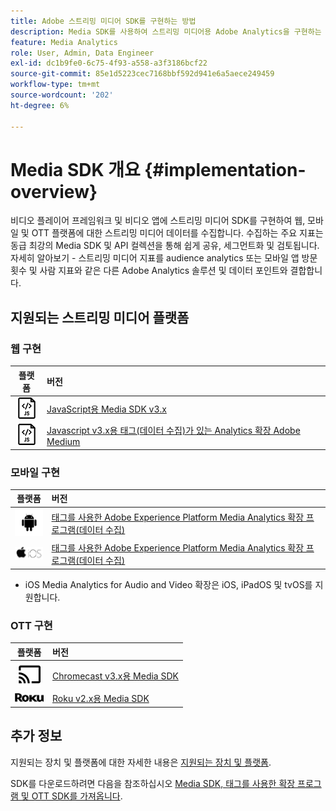 ```yaml
---
title: Adobe 스트리밍 미디어 SDK를 구현하는 방법
description: Media SDK를 사용하여 스트리밍 미디어용 Adobe Analytics을 구현하는 방법에 대해 알아보십시오.
feature: Media Analytics
role: User, Admin, Data Engineer
exl-id: dc1b9fe0-6c75-4f93-a558-a3f3186bcf22
source-git-commit: 85e1d5223cec7168bbf592d941e6a5aece249459
workflow-type: tm+mt
source-wordcount: '202'
ht-degree: 6%

---
```


# Media SDK 개요 {#implementation-overview}

비디오 플레이어 프레임워크 및 비디오 앱에 스트리밍 미디어 SDK를 구현하여 웹, 모바일 및 OTT 플랫폼에 대한 스트리밍 미디어 데이터를 수집합니다.  수집하는 주요 지표는 동급 최강의 Media SDK 및 API 컬렉션을 통해 쉽게 공유, 세그먼트화 및 검토됩니다. 자세히 알아보기 - 스트리밍 미디어 지표를 audience analytics 또는 모바일 앱 방문 횟수 및 사람 지표와 같은 다른 Adobe Analytics 솔루션 및 데이터 포인트와 결합합니다.

## 지원되는 스트리밍 미디어 플랫폼

### 웹 구현

| 플랫폼 | 버전 |
|:----:|:----|
| <img src="assets/javascript-icon.png"> | [JavaScript용 Media SDK v3.x](../../getting-started/download-sdks.md#web-implementation-download-web-sdk) |
| <img src="assets/javascript-icon.png"> | [Javascript v3.x용 태그(데이터 수집)가 있는 Analytics 확장 Adobe Medium](../../getting-started/download-sdks.md#web-implementation-download-web-sdk) |

### 모바일 구현

| 플랫폼 | 버전 |
|:----:|:----|
| <img src="assets/android-icon.png"> | [태그를 사용한 Adobe Experience Platform Media Analytics 확장 프로그램(데이터 수집)](../../getting-started/download-sdks.md#mobile-implementation-get-mobile-extension) |
| <img src="assets/apple-ios-icon.png"> | [태그를 사용한 Adobe Experience Platform Media Analytics 확장 프로그램(데이터 수집)](../../getting-started/download-sdks.md#mobile-implementation-get-mobile-extension) |

* iOS Media Analytics for Audio and Video 확장은 iOS, iPadOS 및 tvOS를 지원합니다.

### OTT 구현

| 플랫폼 | 버전 |
|:------:|:-----|
| <img src="assets/chromecast-icon.png"> | [Chromecast v3.x용 Media SDK](../../getting-started/download-sdks.md#over-the-top-implementation-download-ott-libraries) |
| <img src="assets/roku-icon.png"> | [Roku v2.x용 Media SDK](../../getting-started/download-sdks.md#over-the-top-implementation-download-ott-libraries) |


## 추가 정보

지원되는 장치 및 플랫폼에 대한 자세한 내용은 [지원되는 장치 및 플랫폼](/help/getting-started/supported-devices.md).

SDK를 다운로드하려면 다음을 참조하십시오 [Media SDK, 태그를 사용한 확장 프로그램 및 OTT SDK를 가져옵니다](/help/getting-started/download-sdks.md).
